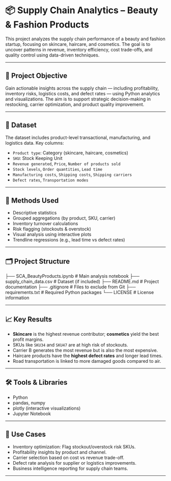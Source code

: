 # 📦 Supply Chain Analytics – Beauty & Fashion Products

This project analyzes the supply chain performance of a beauty and fashion startup, focusing on skincare, haircare, and cosmetics. The goal is to uncover patterns in revenue, inventory efficiency, cost trade-offs, and quality control using data-driven techniques.

---

## 🎯 Project Objective

Gain actionable insights across the supply chain — including profitability, inventory risks, logistics costs, and defect rates — using Python analytics and visualizations. The aim is to support strategic decision-making in restocking, carrier optimization, and product quality improvement.

---

## 📂 Dataset

The dataset includes product-level transactional, manufacturing, and logistics data. Key columns:

- `Product type`: Category (skincare, haircare, cosmetics)  
- `SKU`: Stock Keeping Unit  
- `Revenue generated`, `Price`, `Number of products sold`  
- `Stock levels`, `Order quantities`, `Lead time`  
- `Manufacturing costs`, `Shipping costs`, `Shipping carriers`  
- `Defect rates`, `Transportation modes`  

---

## 🧪 Methods Used

- Descriptive statistics  
- Grouped aggregations (by product, SKU, carrier)  
- Inventory turnover calculations  
- Risk flagging (stockouts & overstock)  
- Visual analysis using interactive plots  
- Trendline regressions (e.g., lead time vs defect rates)  

---

## 🗂️ Project Structure

├── SCA_BeautyProducts.ipynb # Main analysis notebook
├── supply_chain_data.csv # Dataset (if included)
├── README.md # Project documentation
├── .gitignore # Files to exclude from Git
├── requirements.txt # Required Python packages
└── LICENSE # License information


---

## 📈 Key Results

- **Skincare** is the highest revenue contributor; **cosmetics** yield the best profit margins.  
- SKUs like `SKU34` and `SKU47` are at high risk of stockouts.  
- Carrier B generates the most revenue but is also the most expensive.  
- Haircare products have the **highest defect rates** and longer lead times.  
- Road transportation is linked to more damaged goods compared to air.  

---

## 🛠️ Tools & Libraries

- Python  
- pandas, numpy  
- plotly (interactive visualizations)  
- Jupyter Notebook  

---

## 🚀 Use Cases

- Inventory optimization: Flag stockout/overstock risk SKUs.  
- Profitability insights by product and channel.  
- Carrier selection based on cost vs revenue trade-off.  
- Defect rate analysis for supplier or logistics improvements.  
- Business intelligence reporting for supply chain teams.  

---
